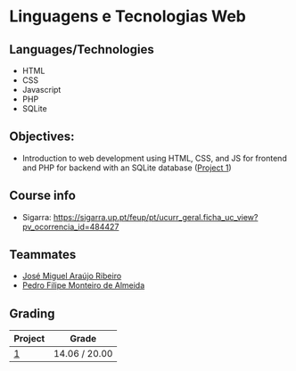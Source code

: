 # Linguagens e Tecnologias Web

## Languages/Technologies
- HTML
- CSS
- Javascript
- PHP
- SQLite


## Objectives: 
- Introduction to web development using HTML, CSS, and JS for frontend and PHP for backend with an SQLite database ([Project 1](./P1%20-%20Website%20The%20Spork/))

## Course info
- Sigarra: https://sigarra.up.pt/feup/pt/ucurr_geral.ficha_uc_view?pv_ocorrencia_id=484427

## Teammates
- [José Miguel Araújo Ribeiro](https://github.com/kwanzz)
- [Pedro Filipe Monteiro de Almeida](https://github.com/PAlmeida17)

## Grading

| Project | Grade |
| ------- | ----- |
| [1](./P1%20-%20Website%20The%20Spork/) | 14.06 / 20.00 |
